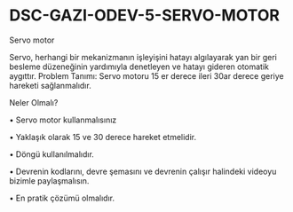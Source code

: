 # DSC-GAZI-ODEV-5-SERVO-MOTOR
Servo motor

Servo, herhangi bir mekanizmanın işleyişini hatayı algılayarak yan bir geri besleme düzeneğinin yardımıyla denetleyen ve hatayı gideren otomatik aygıttır.
Problem Tanımı:
Servo motoru 15 er derece ileri 30ar derece geriye hareketi sağlanmalıdır.

Neler Olmalı?

•	Servo motor kullanmalısınız

•	Yaklaşık olarak 15 ve 30 derece hareket etmelidir.

•	Döngü kullanılmalıdır.

•	Devrenin kodlarını, devre şemasını ve devrenin çalışır halindeki videoyu bizimle paylaşmalısın.

•	En pratik çözümü olmalıdır.

